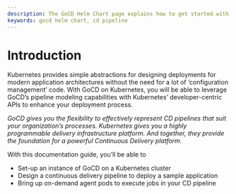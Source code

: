 ```yaml
---
description: The GoCD Helm Chart page explains how to get started with GoCD for kubernetes using Helm.
keywords: gocd helm chart, cd pipeline
---
```


# Introduction

Kubernetes provides simple abstractions for designing deployments for modern application architectures without the need for a lot of ‘configuration management’ code. With GoCD on Kubernetes, you will be able to leverage GoCD’s pipeline modeling capabilities with Kubernetes’ developer-centric APIs to enhance your deployment process. 

*GoCD gives you the flexibility to effectively represent CD pipelines that suit your organization’s processes. Kubernetes gives you a highly programmable delivery infrastructure platform. And together, they provide the foundation for a powerful Continuous Delivery platform.*

With this documentation guide, you’ll be able to 

- Set-up an instance of GoCD on a Kubernetes cluster
- Design a continuous delivery pipeline to deploy a sample application
- Bring up on-demand agent pods to execute jobs in your CD pipeline 

